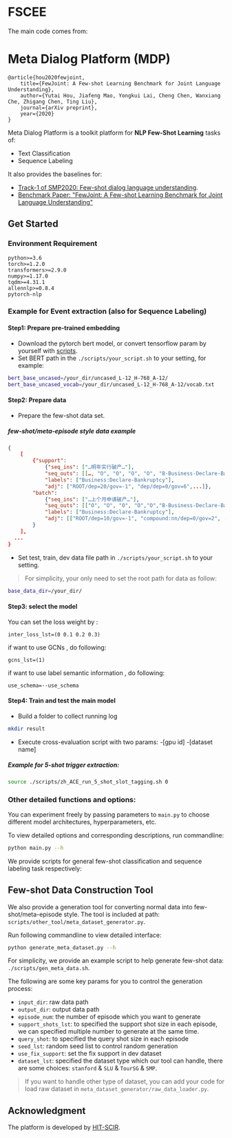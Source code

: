 # FSCEE
The main code comes from:
# Meta Dialog Platform (MDP)
```
@article{hou2020fewjoint,
	title={FewJoint: A Few-shot Learning Benchmark for Joint Language Understanding},
	author={Yutai Hou, Jiafeng Mao, Yongkui Lai, Cheng Chen, Wanxiang Che, Zhigang Chen, Ting Liu},
	journal={arXiv preprint},
	year={2020}
}
```
Meta Dialog Platform is  a toolkit platform for **NLP Few-Shot Learning** tasks of:
- Text Classification
- Sequence Labeling

It also provides the baselines for:
- [Track-1 of SMP2020: Few-shot dialog language understanding](https://smp2020.aconf.cn/smp.html#3).
- [Benchmark Paper: "FewJoint: A Few-shot Learning Benchmark for Joint Language Understanding"]("https://arxiv.org/abs/2009.08138")

## Get Started

### Environment Requirement
```
python>=3.6
torch>=1.2.0
transformers>=2.9.0
numpy>=1.17.0
tqdm>=4.31.1
allennlp>=0.8.4
pytorch-nlp
```

### Example for Event extraction (also for Sequence Labeling)


#### Step1: Prepare pre-trained embedding
- Download the pytorch bert model, or convert tensorflow param by yourself with [scripts](https://github.com/huggingface/transformers/blob/master/src/transformers/convert_bert_original_tf_checkpoint_to_pytorch.py).
- Set BERT path in the `./scripts/your_script.sh` to your setting, for example:

```bash
bert_base_uncased=/your_dir/uncased_L-12_H-768_A-12/
bert_base_uncased_vocab=/your_dir/uncased_L-12_H-768_A-12/vocab.txt
```

#### Step2: Prepare data
- Prepare the few-shot data set. 

##### few-shot/meta-episode style data example

```json
{
    [
        {"support":
            {"seq_ins": ["…明年实行破产…"], 
            "seq_outs": [[…, "O", "O", "O", "O", "B-Business-Declare-Bankruptcy", "I-Business-Declare-Bankruptcy", …]], 
            "labels": ["Business:Declare-Bankruptcy"], 
            "adj": ["ROOT/dep=20/gov=-1", "dep/dep=0/gov=6",...]}, 
        "batch": 
            {"seq_ins": ["…上个月申请破产…"], 
            "seq_outs": [["O", "O", "O", "O","O","B-Business-Declare-Bankruptcy", "I-Business-Declare-Bankruptcy",…]], 
            "labels": ["Business:Declare-Bankruptcy"], 
            "adj": [["ROOT/dep=10/gov=-1", "compound:nn/dep=0/gov=2", ...]]}
        }
    ], 
  ...
}

```


- Set test, train, dev data file path in `./scripts/your_script.sh` to your setting.
  
> For simplicity, your only need to set the root path for data as follow:
```bash
base_data_dir=/your_dir/
```
#### Step3: select the model
You can set the loss weight by :
```
inter_loss_lst=(0 0.1 0.2 0.3)
```
if want to use GCNs , do following:
```
gcns_lst=(1)
```
if want to use label semantic information , do following:
```
use_schema=--use_schema
```

#### Step4: Train and test the main model
- Build a folder to collect running log
```bash
mkdir result
```

- Execute cross-evaluation script with two params: -[gpu id] -[dataset name]

##### Example for 5-shot trigger extraction:
```bash
source ./scripts/zh_ACE_run_5_shot_slot_tagging.sh 0
```  

### Other detailed functions and options:
You can experiment freely by passing parameters to `main.py` to choose different model architectures, hyperparameters, etc.

To view detailed options and corresponding descriptions, run commandline: 
```bash
python main.py --h
```

We provide scripts for general few-shot classification and sequence labeling task respectively:

## Few-shot Data Construction Tool
We also provide a generation tool for converting normal data into few-shot/meta-episode style. 
The tool is included at path: `scripts/other_tool/meta_dataset_generator.py`. 

Run following commandline to view detailed interface:
```bash
python generate_meta_dataset.py --h
```

For simplicity, we provide an example script to help generate few-shot data: `./scripts/gen_meta_data.sh`.

The following are some key params for you to control the generation process:
- `input_dir`: raw data path
- `output_dir`: output data path
- `episode_num`: the number of episode which you want to generate
- `support_shots_lst`: to specified the support shot size in each episode, we can specified multiple number to generate at the same time.
- `query_shot`: to specified the query shot size in each episode
- `seed_lst`: random seed list to control random generation
- `use_fix_support`:  set the fix support in dev dataset
- `dataset_lst`: specified the dataset type which our tool can handle, there are some choices: `stanford` & `SLU` & `TourSG` & `SMP`. 

> If you want to handle other type of dataset, 
> you can add your code for load raw dataset in `meta_dataset_generator/raw_data_loader.py`.



## Acknowledgment

The platform is developed by [HIT-SCIR](http://ir.hit.edu.cn/). 
